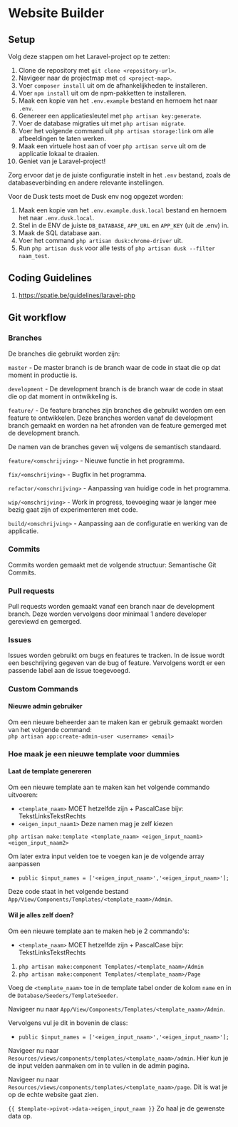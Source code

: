 # Website Builder
## Setup

Volg deze stappen om het Laravel-project op te zetten:

1. Clone de repository met `git clone <repository-url>`.
2. Navigeer naar de projectmap met `cd <project-map>`.
3. Voer `composer install` uit om de afhankelijkheden te installeren.
4. Voer `npm install` uit om de npm-pakketten te installeren.
5. Maak een kopie van het `.env.example` bestand en hernoem het naar `.env`.
6. Genereer een applicatiesleutel met `php artisan key:generate`.
7. Voer de database migraties uit met `php artisan migrate`.
8. Voer het volgende command uit `php artisan storage:link` om alle afbeeldingen te laten werken.
9. Maak een virtuele host aan of voer `php artisan serve` uit om de applicatie lokaal te draaien.
10. Geniet van je Laravel-project!

Zorg ervoor dat je de juiste configuratie instelt in het `.env` bestand, zoals de databaseverbinding en andere relevante instellingen.

Voor de Dusk tests moet de Dusk env nog opgezet worden:

1. Maak een kopie van het `.env.example.dusk.local` bestand en hernoem het naar `.env.dusk.local`.
2. Stel in de ENV de juiste `DB_DATABASE`, `APP_URL` en `APP_KEY` (uit de .env) in.
3. Maak de SQL database aan.
4. Voer het command `php artisan dusk:chrome-driver` uit.
5. Run `php artisan dusk` voor alle tests of `php artisan dusk --filter naam_test`.

## Coding Guidelines
1. https://spatie.be/guidelines/laravel-php

## Git workflow
### Branches 

De branches die gebruikt worden zijn: 

`master` - De master branch is de branch waar de code in staat die op dat moment in productie is. 

`development` - De development branch is de branch waar de code in staat die op dat moment in ontwikkeling is. 

`feature/` - De feature branches zijn branches die gebruikt worden om een feature te ontwikkelen. Deze branches worden vanaf de development branch gemaakt en worden na het afronden van de feature gemerged met de development branch. 

 
De namen van de branches geven wij volgens de semantisch standaard. 

`feature/<omschrijving>` - Nieuwe functie in het programma. 

`fix/<omschrijving>` - Bugfix in het programma. 

`refactor/<omschrijving>` - Aanpassing van huidige code in het programma. 

`wip/<omschrijving>` - Work in progress, toevoeging waar je langer mee bezig gaat zijn of experimenteren met code. 

`build/<omschrijving>` - Aanpassing aan de configuratie en werking van de applicatie. 

 
### Commits 
Commits worden gemaakt met de volgende structuur: Semantische Git Commits. 

### Pull requests 
Pull requests worden gemaakt vanaf een branch naar de development branch. Deze worden vervolgens door minimaal 1 andere developer gereviewd en gemerged.  

### Issues 
Issues worden gebruikt om bugs en features te tracken. In de issue wordt een beschrijving gegeven van de bug of feature. Vervolgens wordt er een passende label aan de issue toegevoegd. 

### Custom Commands  
#### Nieuwe admin gebruiker 
Om een nieuwe beheerder aan te maken kan er gebruik gemaakt worden van het volgende command:  
`php artisan app:create-admin-user <username> <email>`

### Hoe maak je een nieuwe template voor dummies
#### Laat de template genereren
Om een nieuwe template aan te maken kan het volgende commando uitvoeren:
- `<template_naam>` MOET hetzelfde zijn + PascalCase bijv: TekstLinksTekstRechts
- `<eigen_input_naam1>` Deze namen mag je zelf kiezen

`php artisan make:template <template_naam> <eigen_input_naam1> <eigen_input_naam2>`

Om later extra input velden toe te voegen kan je de volgende array aanpassen
- `public $input_names = ['<eigen_input_naam>','<eigen_input_naam>'];`

Deze code staat in het volgende bestand `App/View/Components/Templates/<template_naam>/Admin`.

#### Wil je alles zelf doen?
Om een nieuwe template aan te maken heb je 2 commando's:
- `<template_naam>` MOET hetzelfde zijn + PascalCase bijv: TekstLinksTekstRechts
1. `php artisan make:component Templates/<template_naam>/Admin`
2. `php artisan make:component Templates/<template_naam>/Page`

Voeg de `<template_naam>` toe in de template tabel onder de kolom `name` en in de `Database/Seeders/TemplateSeeder`.

Navigeer nu naar `App/View/Components/Templates/<template_naam>/Admin`.

Vervolgens vul je dit in bovenin de class:
- `public $input_names = ['<eigen_input_naam>','<eigen_input_naam>'];`

Navigeer nu naar `Resources/views/components/templates/<template_naam>/admin`.
Hier kun je de input velden aanmaken om in te vullen in de admin pagina.

Navigeer nu naar `Resources/views/components/templates/<template_naam>/page`.
Dit is wat je op de echte website gaat zien.

`{{ $template->pivot->data->eigen_input_naam }}`
Zo haal je de gewenste data op.


